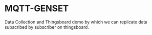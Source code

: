 # MQTT-GENSET
Data Collection and Thingsboard demo by which we can replicate data subscribed by subscriber on thingsboard.
